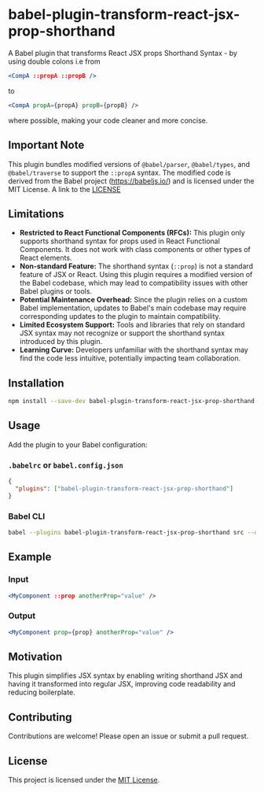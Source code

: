 # babel-plugin-transform-react-jsx-prop-shorthand

A Babel plugin that transforms React JSX props Shorthand Syntax - by using double colons i.e from

```jsx
<CompA ::propA ::propB />
```

to

```jsx
<CompA propA={propA} propB={propB} />
```
where possible, making your code cleaner and more concise.

## Important Note

This plugin bundles modified versions of `@babel/parser`, `@babel/types`, and `@babel/traverse` to support the `::propA` syntax. The modified code is derived from the Babel project (https://babeljs.io/) and is licensed under the MIT License. A link to the [LICENSE](https://github.com/babel/babel/blob/main/LICENSE)

## Limitations

- **Restricted to React Functional Components (RFCs):** This plugin only supports shorthand syntax for props used in React Functional Components. It does not work with class components or other types of React elements.
- **Non-standard Feature:** The shorthand syntax (`::prop`) is not a standard feature of JSX or React. Using this plugin requires a modified version of the Babel codebase, which may lead to compatibility issues with other Babel plugins or tools.
- **Potential Maintenance Overhead:** Since the plugin relies on a custom Babel implementation, updates to Babel's main codebase may require corresponding updates to the plugin to maintain compatibility.
- **Limited Ecosystem Support:** Tools and libraries that rely on standard JSX syntax may not recognize or support the shorthand syntax introduced by this plugin.
- **Learning Curve:** Developers unfamiliar with the shorthand syntax may find the code less intuitive, potentially impacting team collaboration.


## Installation

```bash
npm install --save-dev babel-plugin-transform-react-jsx-prop-shorthand
```

## Usage

Add the plugin to your Babel configuration:

### `.babelrc` or `babel.config.json`

```json
{
  "plugins": ["babel-plugin-transform-react-jsx-prop-shorthand"]
}
```

### Babel CLI

```bash
babel --plugins babel-plugin-transform-react-jsx-prop-shorthand src --out-dir lib
```

## Example

### Input

```jsx
<MyComponent ::prop anotherProp="value" />
```

### Output

```jsx
<MyComponent prop={prop} anotherProp="value" />
```

## Motivation

This plugin simplifies JSX syntax by enabling writing shorthand JSX and having it transformed into regular JSX, improving code readability and reducing boilerplate.

## Contributing

Contributions are welcome! Please open an issue or submit a pull request.

## License

This project is licensed under the [MIT License](LICENSE).
